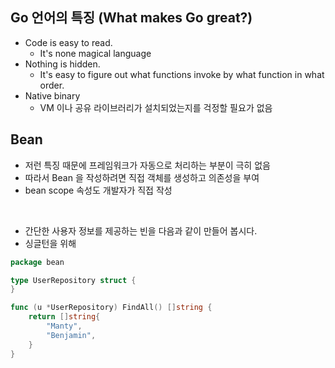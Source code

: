 ## Go 언어의 특징 (What makes Go great?)
* Code is easy to read.
  * It's none magical language
* Nothing is hidden.
  * It's easy to figure out what functions invoke by what function in what order.
* Native binary
  * VM 이나 공유 라이브러리가 설치되었는지를 걱정할 필요가 없음

## Bean
* 저런 특징 때문에 프레임워크가 자동으로 처리하는 부분이 극히 없음
* 따라서 Bean 을 작성하려면 직접 객체를 생성하고 의존성을 부여
* bean scope 속성도 개발자가 직접 작성
<br />

* 간단한 사용자 정보를 제공하는 빈을 다음과 같이 만들어 봅시다.
* 싱글턴을 위해 

```go
package bean

type UserRepository struct {
}

func (u *UserRepository) FindAll() []string {
	return []string{
		"Manty",
		"Benjamin",
	}
}
```

